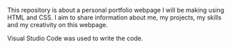 This repository is about a personal portfolio webpage I will be making using HTML and CSS. I aim to share information about me, my projects, my skills and my creativity on this webpage.

Visual Studio Code was used to write the code.
